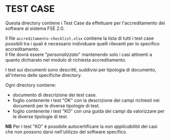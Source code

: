 # TEST CASE

Questa directory contiene i Test Case da effettuare per l'accreditamento dei software al sistema FSE 2.0.

Il file `accreditamento-checklist.xlsx` contiene la lista di tutti i test case possibili tra i quali è necessario individuare quelli rilevanti per lo specifico accreditamento.  
Il file dovrà essere "*personalizzato*" mantenendo solo i casi attinenti a quanto dichiarato nel modulo di richiesta accreditamento.

I test sui documenti sono descritti, suddivisi per tipologia di documento, all'interno delle specifiche directory.
 
Ogni directory contiene:

* documento di descrizione dei test case.
* foglio contenente i test "OK" con la descrizione dei campi richiesti nei documenti per le diverse tipologie di test.
* foglio contenente i test "KO" con una guida dei campi da valorizzare per le diverse tipologie di test.



**NB** Per i test "KO" è possibile autocertificare la *non applicabilità* dei casi che non possono darsi nell'utilizzo del software specifico.
